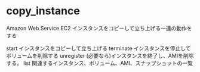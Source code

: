 copy_instance
=============

Amazon Web Service EC2 インスタンスをコピーして立ち上げる一連の動作をする

start
  インスタンスをコピーして立ち上げる
terminate
  インスタンスを停止してボリュームを削除する
unregister
  (必要なら)インスタンスを終了し、AMIを削除する。
list
  関連するインスタンス、ボリューム、AMI、スナップショットの一覧


